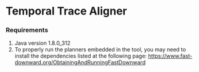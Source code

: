 # Temporal Trace Aligner


### Requirements
1. Java version 1.8.0_312
2. To properly run the planners embedded in the tool, you may need to install the dependencies listed at the following page: https://www.fast-downward.org/ObtainingAndRunningFastDownward
